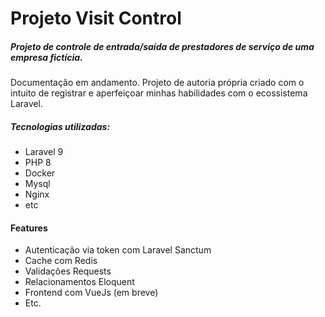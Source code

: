 # Projeto Visit Control
##### Projeto de controle de entrada/saída de prestadores de serviço de uma empresa fictícia.

Documentação em andamento. Projeto de autoria própria criado com o intuito de registrar e aperfeiçoar minhas habilidades com o ecossistema Laravel.

##### Tecnologias utilizadas:

- Laravel 9 
- PHP 8
- Docker
- Mysql
- Nginx
- etc

#### Features

- Autenticação via token com Laravel Sanctum
- Cache com Redis 
- Validações Requests
- Relacionamentos Eloquent 
- Frontend com VueJs (em breve)
- Etc.
